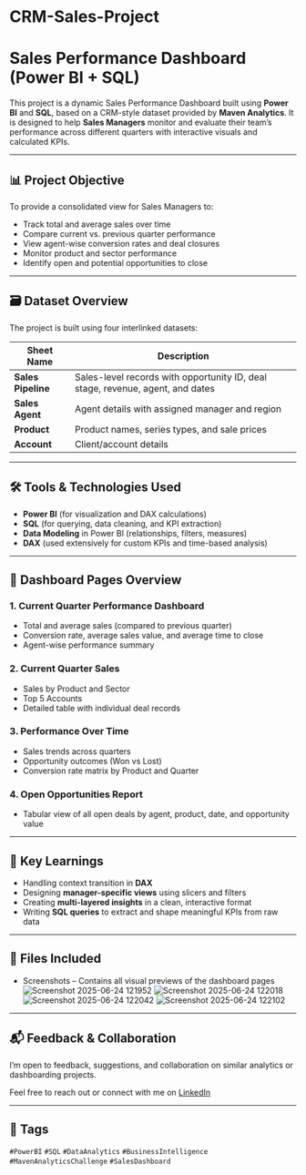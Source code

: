# CRM-Sales-Project

# Sales Performance Dashboard (Power BI + SQL)

This project is a dynamic Sales Performance Dashboard built using **Power BI** and **SQL**, based on a CRM-style dataset provided by **Maven Analytics**. It is designed to help **Sales Managers** monitor and evaluate their team’s performance across different quarters with interactive visuals and calculated KPIs.

---

## 📊 Project Objective

To provide a consolidated view for Sales Managers to:
- Track total and average sales over time
- Compare current vs. previous quarter performance
- View agent-wise conversion rates and deal closures
- Monitor product and sector performance
- Identify open and potential opportunities to close

---

## 🗃️ Dataset Overview

The project is built using four interlinked datasets:

| Sheet Name      | Description |
|------------------|-------------|
| **Sales Pipeline** | Sales-level records with opportunity ID, deal stage, revenue, agent, and dates |
| **Sales Agent**    | Agent details with assigned manager and region |
| **Product**        | Product names, series types, and sale prices |
| **Account**        | Client/account details |

---

## 🛠️ Tools & Technologies Used

- **Power BI** (for visualization and DAX calculations)
- **SQL** (for querying, data cleaning, and KPI extraction)
- **Data Modeling** in Power BI (relationships, filters, measures)
- **DAX** (used extensively for custom KPIs and time-based analysis)

---

## 📌 Dashboard Pages Overview

### 1. **Current Quarter Performance Dashboard**
- Total and average sales (compared to previous quarter)
- Conversion rate, average sales value, and average time to close
- Agent-wise performance summary

### 2. **Current Quarter Sales**
- Sales by Product and Sector
- Top 5 Accounts
- Detailed table with individual deal records

### 3. **Performance Over Time**
- Sales trends across quarters
- Opportunity outcomes (Won vs Lost)
- Conversion rate matrix by Product and Quarter

### 4. **Open Opportunities Report**
- Tabular view of all open deals by agent, product, date, and opportunity value

---

## 🧠 Key Learnings

- Handling context transition in **DAX**
- Designing **manager-specific views** using slicers and filters
- Creating **multi-layered insights** in a clean, interactive format
- Writing **SQL queries** to extract and shape meaningful KPIs from raw data

---

## 📎 Files Included
- Screenshots – Contains all visual previews of the dashboard pages
![Screenshot 2025-06-24 121952](https://github.com/user-attachments/assets/da8ef4fa-6ed0-40ba-9b3b-f189ddd84930)
![Screenshot 2025-06-24 122018](https://github.com/user-attachments/assets/bae38a20-d0e8-4c7c-a4ef-7a6e07e999d2)
![Screenshot 2025-06-24 122042](https://github.com/user-attachments/assets/667b512f-022c-4cde-a43e-83ef3c17c45a)
![Screenshot 2025-06-24 122102](https://github.com/user-attachments/assets/d89ceb62-c178-4382-8a3f-3839bae137a7)



---

## 📬 Feedback & Collaboration

I’m open to feedback, suggestions, and collaboration on similar analytics or dashboarding projects.

Feel free to reach out or connect with me on [LinkedIn]([https://www.linkedin.com](https://www.linkedin.com/in/rahuldey2003/))  

---

## 🔖 Tags

`#PowerBI` `#SQL` `#DataAnalytics` `#BusinessIntelligence` `#MavenAnalyticsChallenge` `#SalesDashboard`

